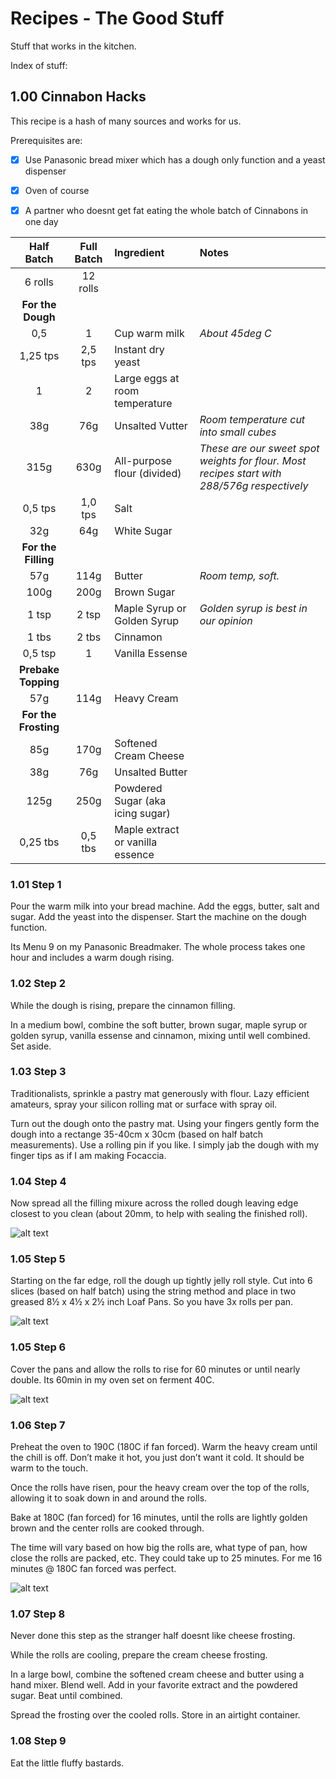 # Recipes - The Good Stuff
Stuff that works in the kitchen.

Index of stuff:

## 1.00 Cinnabon Hacks
This recipe is a hash of many sources and works for us.

Prerequisites are:
- [x] Use Panasonic bread mixer which has a dough only function and a yeast dispenser
- [x] Oven of course
- [x] A partner who doesnt get fat eating the whole batch of Cinnabons in one day


| Half Batch | Full Batch | Ingredient | Notes
| :---:  | :---: | :--- | :---
| 6 rolls | 12 rolls
| **For the Dough**
| 0,5 | 1 | Cup warm milk | *About 45deg C*
| 1,25 tps | 2,5 tps | Instant dry yeast
| 1 | 2 | Large eggs at room temperature
| 38g | 76g | Unsalted Vutter | *Room temperature cut into small cubes*
| 315g | 630g| All-purpose flour (divided) | *These are our sweet spot weights for flour. Most recipes start with 288/576g respectively*
| 0,5 tps | 1,0 tps | Salt 
| 32g | 64g | White Sugar
| **For the Filling**
| 57g | 114g | Butter | *Room temp, soft.*
| 100g | 200g | Brown Sugar
| 1 tsp | 2 tsp | Maple Syrup or Golden Syrup | *Golden syrup is best in our opinion*
| 1 tbs | 2 tbs | Cinnamon
| 0,5 tsp | 1 | Vanilla Essense
| **Prebake Topping**
| 57g | 114g | Heavy Cream
| **For the Frosting**
| 85g | 170g | Softened Cream Cheese
| 38g | 76g | Unsalted Butter
| 125g | 250g | Powdered Sugar (aka icing sugar)
| 0,25 tbs | 0,5 tbs | Maple extract or vanilla essence

### 1.01 Step 1 
Pour the warm milk into your bread machine. Add the eggs, butter, salt and sugar. Add the yeast into the dispenser. Start the machine on the dough function. 

Its Menu 9 on my Panasonic Breadmaker. The whole process takes one hour and includes a warm dough rising.

### 1.02 Step 2
While the dough is rising, prepare the cinnamon filling.

In a medium bowl, combine the soft butter, brown sugar, maple syrup or golden syrup, vanilla essense and cinnamon, mixing until well combined. Set aside.

### 1.03 Step 3
Traditionalists, sprinkle a pastry mat generously with flour. Lazy efficient amateurs, spray your silicon rolling mat or surface with spray oil.

Turn out the dough onto the pastry mat. Using your fingers gently form the dough into a rectange 35-40cm x 30cm (based on half batch measurements). Use a rolling pin if you like. I simply jab the dough with my finger tips as if I am making Focaccia.

### 1.04 Step 4
Now spread all the filling mixure across the rolled dough leaving edge closest to you clean (about 20mm, to help with sealing the finished roll).

![alt text](https://raw.githubusercontent.com/ahuacate/recipes/master/photos/141534.jpg)

### 1.05 Step 5 
Starting on the far edge, roll the dough up tightly jelly roll style. Cut into 6 slices (based on half batch) using the string method and place in two greased 8½ x 4½ x 2½ inch Loaf Pans. So you have 3x rolls per pan.

![alt text](https://raw.githubusercontent.com/ahuacate/recipes/master/photos/141535.jpg)

### 1.05 Step 6
Cover the pans and allow the rolls to rise for 60 minutes or until nearly double. Its 60min in my oven set on ferment 40C.

![alt text](https://raw.githubusercontent.com/ahuacate/recipes/master/photos/141530.jpg)

### 1.06 Step 7
Preheat the oven to 190C (180C if fan forced). Warm the heavy cream until the chill is off. Don’t make it hot, you just don’t want it cold. It should be warm to the touch.

Once the rolls have risen, pour the heavy cream over the top of the rolls, allowing it to soak down in and around the rolls.

Bake at 180C (fan forced) for 16 minutes, until the rolls are lightly golden brown and the center rolls are cooked through.

The time will vary based on how big the rolls are, what type of pan, how close the rolls are packed, etc. They could take up to 25 minutes. For me 16 minutes @ 180C fan forced was perfect.

![alt text](https://raw.githubusercontent.com/ahuacate/recipes/master/photos/141529.jpg)

### 1.07 Step 8
Never done this step as the stranger half doesnt like cheese frosting. 

While the rolls are cooling, prepare the cream cheese frosting.

In a large bowl, combine the softened cream cheese and butter using a hand mixer. Blend well. Add in your favorite extract and the powdered sugar. Beat until combined.

Spread the frosting over the cooled rolls. Store in an airtight container.

### 1.08 Step 9
Eat the little fluffy bastards.
